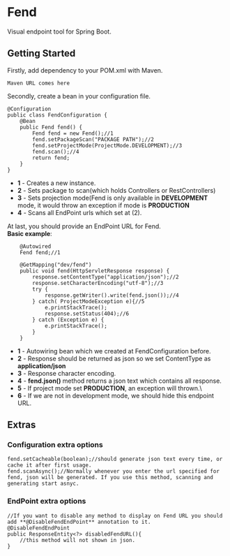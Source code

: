# Fend
Visual endpoint tool for Spring Boot.
## Getting Started
Firstly, add dependency to your POM.xml with Maven.
```
Maven URL comes here
```
Secondly, create a bean in your configuration file.
```
@Configuration
public class FendConfiguration {
	@Bean
	public Fend fend() {
		Fend fend = new Fend();//1
		fend.setPackageScan("PACKAGE PATH");//2
		fend.setProjectMode(ProjectMode.DEVELOPMENT);//3
		fend.scan();//4
		return fend;
	}
}
```
* **1** - Creates a new instance.
* **2** - Sets package to scan(which holds Controllers or RestControllers)
* **3** - Sets projection mode(Fend is only available in **DEVELOPMENT** mode, it would throw an exception if mode is **PRODUCTION**
* **4** - Scans all EndPoint urls which set at (2).


At last, you should provide an EndPoint URL for Fend. <br/>
**Basic example**:
```
	@Autowired
	Fend fend;//1
  
	@GetMapping("dev/fend")
	public void fend(HttpServletResponse response) {
		response.setContentType("application/json");//2
		response.setCharacterEncoding("utf-8");//3
		try {
			response.getWriter().write(fend.json());//4
		} catch( ProjectModeException e){//5
			e.printStackTrace();
			response.setStatus(404);//6
		} catch (Exception e) {
			e.printStackTrace();
		}
	}
```
* **1** - Autowiring bean which we created at FendConfiguration before.
* **2** - Response should be returned as json so we set ContentType as **application/json**
* **3** - Response character encoding.
* **4** - **fend.json()** method returns a json text which contains all response.
* **5** - If project mode set **PRODUCTION**, an exception will thrown.\
* **6** - If we are not in development mode, we should hide this endpoint URL.

## Extras
### Configuration extra options
```
fend.setCacheable(boolean);//should generate json text every time, or cache it after first usage.
fend.scanAsync();//Normally whenever you enter the url specified for fend, json will be generated. If you use this method, scanning and generating start asnyc.
```
### EndPoint extra options
```
//If you want to disable any method to display on Fend URL you should add **@DisableFendEndPoint** annotation to it.
@DisableFendEndPoint
public ResponseEntity<?> disabledFendURL(){
    //this method will not shown in json. 
}
```
